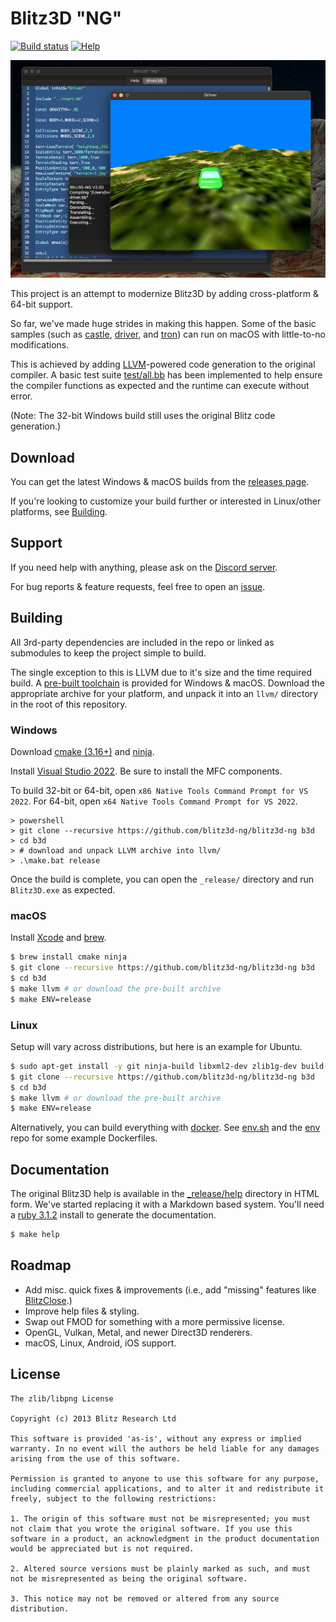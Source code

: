 # Blitz3D "NG"

[![Build status](https://github.com/blitz3d-ng/blitz3d-ng/actions/workflows/ci.yml/badge.svg?branch=master)](https://github.com/blitz3d-ng/blitz3d-ng/actions?query=branch%3Amaster)
[![Help](https://img.shields.io/badge/help-discord-7289DA.svg?logo=discord)](https://discord.gg/E6kTHXn)

![New IDE on macOS](docs/screenshot-macos.png)

This project is an attempt to modernize Blitz3D by adding cross-platform & 64-bit support.

So far, we've made huge strides in making this happen. Some of the basic samples (such as [castle](_release/samples/mak/castle), [driver](_release/samples/mak/driver), and [tron](_release/samples/mak/tron)) can run on macOS with little-to-no modifications.

This is achieved by adding [LLVM](#LLVM)-powered code generation to the original compiler. A basic test suite [test/all.bb](test/all.bb) has been implemented to help ensure the compiler functions as expected and the runtime can execute without error.

(Note: The 32-bit Windows build still uses the original Blitz code generation.)

## Download

You can get the latest Windows & macOS builds from the [releases page](https://github.com/blitz3d-ng/blitz3d-ng/releases).

If you're looking to customize your build further or interested in Linux/other platforms, see [Building](#Building).

## Support

If you need help with anything, please ask on the [Discord server](https://discord.gg/E6kTHXn).

For bug reports & feature requests, feel free to open an [issue](https://github.com/blitz3d-ng/blitz3d-ng/issues).

## Building

All 3rd-party dependencies are included in the repo or linked as submodules to keep the project simple to build.

The single exception to this is LLVM due to it's size and the time required build. A [pre-built toolchain](https://github.com/blitz3d-ng/env/releases/tag/v3) is provided for Windows & macOS. Download the appropriate archive for your platform, and unpack it into an `llvm/` directory in the root of this repository.

### Windows

Download [cmake (3.16+)](https://cmake.org/download/) and [ninja](https://github.com/ninja-build/ninja/releases).

Install [Visual Studio 2022](https://visualstudio.microsoft.com/vs/community/). Be sure to install the MFC components.

To build 32-bit or 64-bit, open `x86 Native Tools Command Prompt for VS 2022`. For 64-bit, open `x64 Native Tools Command Prompt for VS 2022`.

```
> powershell
> git clone --recursive https://github.com/blitz3d-ng/blitz3d-ng b3d
> cd b3d
> # download and unpack LLVM archive into llvm/
> .\make.bat release
```

Once the build is complete, you can open the `_release/` directory and run `Blitz3D.exe`
as expected.

### macOS

Install [Xcode](https://developer.apple.com/xcode/) and [brew](http://brew.sh/).

```bash
$ brew install cmake ninja
$ git clone --recursive https://github.com/blitz3d-ng/blitz3d-ng b3d
$ cd b3d
$ make llvm # or download the pre-built archive
$ make ENV=release
```

### Linux

Setup will vary across distributions, but here is an example for Ubuntu.

```bash
$ sudo apt-get install -y git ninja-build libxml2-dev zlib1g-dev build-essential autoconf libtool gettext autopoint gperf cmake clang libwxgtk3.0-gtk3-dev libxrandr-dev libxinerama-dev libxcursor-dev uuid-dev libfontconfig1-dev
$ git clone --recursive https://github.com/blitz3d-ng/blitz3d-ng b3d
$ cd b3d
$ make llvm # or download the pre-built archive
$ make ENV=release
```

Alternatively, you can build everything with [docker](https://docker.io). See
[env.sh](env.sh) and the [env](https://github.com/blitz3d-ng/env) repo for some
example Dockerfiles.

## Documentation

The original Blitz3D help is available in the [\_release/help](_release/help) directory in HTML form. We've
started replacing it with a Markdown based system. You'll need a [ruby 3.1.2](https://www.ruby-lang.org/en/) install
to generate the documentation.

```bash
$ make help
```

## Roadmap

- Add misc. quick fixes & improvements (i.e., add "missing" features like [BlitzClose](http://www.blitzbasic.com/codearcs/codearcs.php?code=832).)
- Improve help files & styling.
- Swap out FMOD for something with a more permissive license.
- OpenGL, Vulkan, Metal, and newer Direct3D renderers.
- macOS, Linux, Android, iOS support.

## License

```
The zlib/libpng License

Copyright (c) 2013 Blitz Research Ltd

This software is provided 'as-is', without any express or implied warranty. In no event will the authors be held liable for any damages arising from the use of this software.

Permission is granted to anyone to use this software for any purpose, including commercial applications, and to alter it and redistribute it freely, subject to the following restrictions:

1. The origin of this software must not be misrepresented; you must not claim that you wrote the original software. If you use this software in a product, an acknowledgment in the product documentation would be appreciated but is not required.

2. Altered source versions must be plainly marked as such, and must not be misrepresented as being the original software.

3. This notice may not be removed or altered from any source distribution.
```
